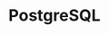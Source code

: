 ---
title: PostgreSQL
slug: postgresql
published: false
publishedDate: 2025-03-05
description: The Self-hosted AI Starter Kit is an open, docker compose template that bootstraps a fully featured Local AI and Low Code development environment. Curated by n8n, it combines the self-hosted n8n platform with a list of compatible AI products and components to get you started building self-hosted AI workflows.
image: /logo/elephant.png
---